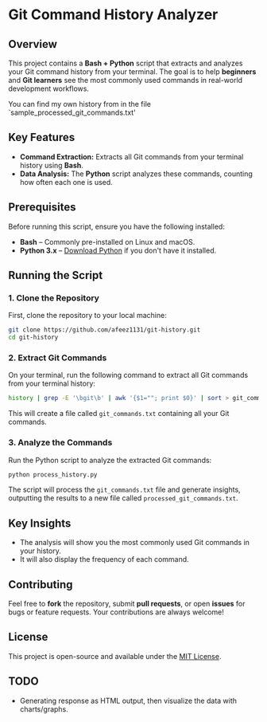 # Git Command History Analyzer

## Overview

This project contains a **Bash + Python** script that extracts and analyzes your Git command history from your terminal. The goal is to help **beginners** and **Git learners** see the most commonly used commands in real-world development workflows.

You can find my own history from in the file `sample_processed_git_commands.txt'

## Key Features

- **Command Extraction:** Extracts all Git commands from your terminal history using **Bash**.
- **Data Analysis:** The **Python** script analyzes these commands, counting how often each one is used.

## Prerequisites

Before running this script, ensure you have the following installed:

- **Bash** – Commonly pre-installed on Linux and macOS.
- **Python 3.x** – [Download Python](https://www.python.org/downloads/) if you don't have it installed.

## Running the Script

### 1. Clone the Repository

   First, clone the repository to your local machine:

   ```bash
   git clone https://github.com/afeez1131/git-history.git
   cd git-history
   ```

### 2. Extract Git Commands

   On your terminal, run the following command to extract all Git commands from your terminal history:

   ```bash
   history | grep -E '\bgit\b' | awk '{$1=""; print $0}' | sort > git_commands.txt
   ```

   This will create a file called `git_commands.txt` containing all your Git commands.

### 3. Analyze the Commands

   Run the Python script to analyze the extracted Git commands:

   ```bash
   python process_history.py
   ```

   The script will process the `git_commands.txt` file and generate insights, outputting the results to a new file called `processed_git_commands.txt`.

## Key Insights

- The analysis will show you the most commonly used Git commands in your history.
- It will also display the frequency of each command.

## Contributing

Feel free to **fork** the repository, submit **pull requests**, or open **issues** for bugs or feature requests. Your contributions are always welcome!

## License

This project is open-source and available under the [MIT License](LICENSE).

## TODO
- Generating response as HTML output, then visualize the data with charts/graphs.
